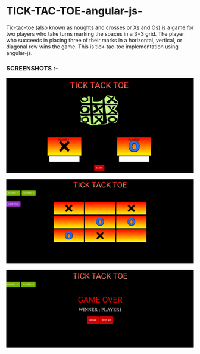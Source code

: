 # TICK-TAC-TOE-angular-js-

Tic-tac-toe (also known as noughts and crosses or Xs and Os) is a game for two players who take turns marking the spaces in a 3×3 grid. The player who succeeds in placing three of their marks in a horizontal, vertical, or diagonal row wins the game.
This is tick-tac-toe implementation using angular-js.


### SCREENSHOTS :-

<P>
    <img src="screenshots/image1.png" alt="game-screenshot-1">
</P>

<p>
    <img src="screenshots/image2.png" alt="game-screenshot-2">
</p>

<p>
    <img src="screenshots/image3.png" alt="game-screenshot-3">
</p>

